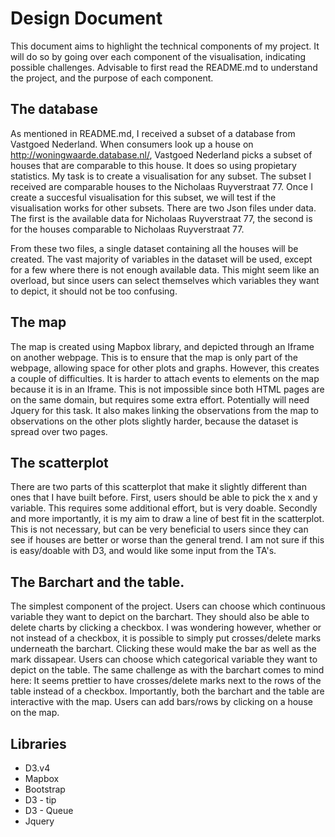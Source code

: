 # Design Document 

This document aims to highlight the technical components of my project. 
It will do so by going over each component of the visualisation, indicating possible challenges. 
Advisable to first read the README.md to understand the project, and the purpose of each component. 

## The database

As mentioned in README.md, I received a subset of a database from Vastgoed Nederland. When consumers look up a house on http://woningwaarde.database.nl/, Vastgoed Nederland picks a subset of houses that are comparable to this house. It does so using propietary statistics. My task is to create a visualisation for any subset. The subset I received are comparable houses to the Nicholaas Ruyverstraat 77. Once I create a succesful visualisation for this subset, we will test if the visualisation works for other subsets. There are two Json files under data. The first is the available data for Nicholaas Ruyverstraat 77, the second is for the houses comparable to Nicholaas Ruyverstraat 77. 

From these two files, a single dataset containing all the houses will be created. The vast majority of variables in the dataset will be used, except for a few where there is not enough available data. This might seem like an overload, but since users can select themselves which variables they want to depict, it should not be too confusing. 

## The map 

The map is created using Mapbox library, and depicted through an Iframe on another webpage. This is to ensure that the map is only part of the webpage, allowing space for other plots and graphs. However, this creates a couple of difficulties. It is harder to attach events to elements on the map because it is in an Iframe. This is not impossible since both HTML pages are on the same domain, but requires some extra effort. Potentially will need Jquery for this task. It also makes linking the observations from the map to observations on the other plots slightly harder, because the dataset is spread over two pages. 

## The scatterplot

There are two parts of this scatterplot that make it slightly different than ones that I have built before. First, users should be able to pick the x and y variable. This requires some additional effort, but is very doable. Secondly and more importantly, it is my aim to draw a line of best fit in the scatterplot. This is not necessary, but can be very beneficial to users since they can see if houses are better or worse than the general trend. I am not sure if this is easy/doable with D3, and would like some input from the TA's. 

## The Barchart and the table. 

The simplest component of the project. Users can choose which continuous variable they want to depict on the barchart. They should also be able to delete charts by clicking a checkbox. I was wondering however, whether or not instead of a checkbox, it is possible to simply put crosses/delete marks underneath the barchart. Clicking these would make the bar as well as the mark dissapear. Users can choose which categorical variable they want to depict on the table. The same challenge as with the barchart comes to mind here: It seems prettier to have crosses/delete marks next to the rows of the table instead of a checkbox. Importantly, both the barchart and the table are interactive with the map. Users can add bars/rows by clicking on a house on the map. 

## Libraries 

* D3.v4
* Mapbox
* Bootstrap
* D3 - tip
* D3 - Queue
* Jquery





 































